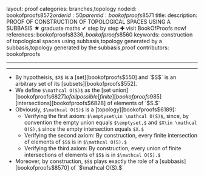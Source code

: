 layout: proof
categories: branches,topology
nodeid: bookofproofs$8572
orderid: 50
parentid: bookofproofs$8571
title: 
description: PROOF OF CONSTRUCTION OF TOPOLOGICAL SPACES USING A SUBBASIS ★ graduate maths ✔ step by step ✚ visit BookOfProofs now!
references: bookofproofs$8336,bookofproofs$8560
keywords: construction of topological spaces using subbasis,topology generated by a subbasis,topology generated by the subbasis,proof
contributors: bookofproofs

---


---

* By hypotheisis, `$X$` is a [set][bookofproofs$550] and `$S$` is an arbitrary set of its [subsets][bookofproofs$552].
* We define `$\mathcal O(S)$` as the [set union][bookofproofs$6827] of all possible [finite][bookofproofs$985] [intersections][bookofproofs$6828] of elements of `$S.$`
* Obviously, `$\mathcal O(S)$` is a [topology][bookofproofs$6189]: 
   * Verifying the first axiom: `$\emptyset\in \mathcal O(S)$`, since, by convention the empty union equals `$\emptyset,$` and `$X\in \mathcal O(S),$` since the empty intersection equals `$X.$` 
   * Verifying the second axiom: By construction, every finite intersection of elements of `$S$` is in `$\mathcal O(S).$`
   * Verifying the third axiom: By construction, every union of finite intersections of elements of `$S$` is in `$\mathcal O(S).$`
* Moreover, by construction, `$S$` plays exactly the role of a [subbasis][bookofproofs$8570] of `$\mathcal O(S).$`
